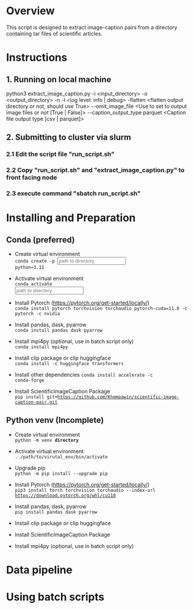 # Overview
This script is designed to extract image-caption pairs from a directory containing tar files of scientific articles.

# Instructions
## 1. Running on local machine
python3 extract_image_caption.py -i <input_directory> -o <output_directory> -n <number of workers> -l <log level: info | debug> -flatten <flatten output directory or not, should use True> --omit_image_file <Use to set to output image files or not [True | False]> --caption_output_type parquet <Caption file output type [csv | parquet]>

## 2. Submitting to cluster via slurm
### 2.1 Edit the script file "run_script.sh"
### 2.2 Copy "run_script.sh" and "extract_image_caption.py" to front facing node
### 2.3 execute command "sbatch run_script.sh"


# Installing and Preparation
## Conda (preferred)
- Create virtual environment  
<code>conda create -p <input placeholder="path to directory" readonly/> python=3.11 </code>
- Activate virtual environment  
<code>conda activate <input placeholder="path to directory" readonly/></code>

- Install Pytorch (https://pytorch.org/get-started/locally/)  
<code>conda install pytorch torchvision torchaudio pytorch-cuda=11.8 -c pytorch -c nvidia</code>
- Install pandas, dask, pyarrow  
<code>conda install pandas dask pyarrow</code>
- Install mpi4py (optional, use in batch script only)  
<code>conda install mpi4py</code>
- Install clip package  or  clip huggingface  
<code>conda install -c huggingface transformers</code>
- Install other dependencies
<code>conda install accelerate -c conda-forge</code>
- Install ScientificImageCaption Package  
<code>pip install git+https://github.com/Khempawin/scientific-image-caption-pair.git</code>



## Python venv (Incomplete)
- Create virtual environment  
<code>python -m venv __directory__ </code>
- Activate virtual environment  
<code>. /path/to/virutal_env/bin/activate</code>
- Upgrade pip  
<code>python -m pip install --upgrade pip</code>

- Install Pytorch (https://pytorch.org/get-started/locally/)  
<code>pip3 install torch torchvision torchaudio --index-url https://download.pytorch.org/whl/cu118</code>
- Install pandas, dask, pyarrow  
<code>pip install pandas dask pyarrow</code>
- Install clip package  or  clip huggingface
- Install ScientificImageCaption Package  


- Install mpi4py (optional, use in batch script only)

# Data pipeline

# Using batch scripts